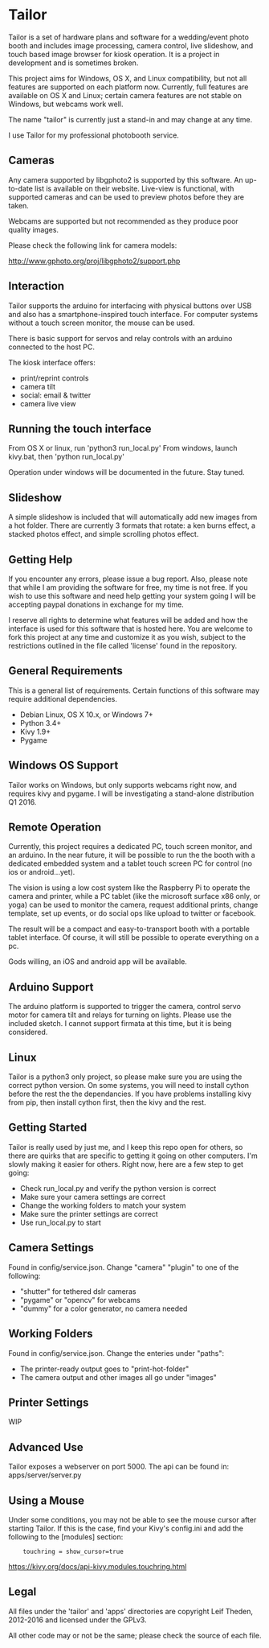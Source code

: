 Tailor
======

Tailor is a set of hardware plans and software for a wedding/event photo
booth and includes image processing, camera control, live slideshow, and
touch based image browser for kiosk operation.  It is a project in
development and is sometimes broken.

This project aims for Windows, OS X, and Linux compatibility, but not all
features are supported on each platform now.  Currently, full features are
available on OS X and Linux; certain camera features are not stable on
Windows, but webcams work well.

The name "tailor" is currently just a stand-in and may change at any time.

I use Tailor for my professional photobooth service.


Cameras
-------

Any camera supported by libgphoto2 is supported by this software.  An up-to-date
list is available on their website.  Live-view is functional, with supported
cameras and can be used to preview photos before they are taken.

Webcams are supported but not recommended as they produce poor quality images.

Please check the following link for camera models:

http://www.gphoto.org/proj/libgphoto2/support.php


Interaction
-----------

Tailor supports the arduino for interfacing with physical buttons over USB
and also has a smartphone-inspired touch interface.  For computer systems
without a touch screen monitor, the mouse can be used.

There is basic support for servos and relay controls with an arduino connected
to the host PC.

The kiosk interface offers:
- print/reprint controls
- camera tilt
- social: email & twitter
- camera live view


Running the touch interface
---------------------------

From OS X or linux, run 'python3 run_local.py'
From windows, launch kivy.bat, then 'python run_local.py'

Operation under windows will be documented in the future.  Stay tuned.


Slideshow
---------

A simple slideshow is included that will automatically add new images from a
hot folder.  There are currently 3 formats that rotate: a ken burns effect, a
stacked photos effect, and simple scrolling photos effect.


Getting Help
------------

If you encounter any errors, please issue a bug report.  Also, please note that
while I am providing the software for free, my time is not free.  If you wish to
use this software and need help getting your system going I will be accepting
paypal donations in exchange for my time.

I reserve all rights to determine what features will be added and how the
interface is used for this software that is hosted here.  You are welcome to
fork this project at any time and customize it as you wish, subject to the
restrictions outlined in the file called 'license' found in the repository.


General Requirements
--------------------

This is a general list of requirements.  Certain functions of this
software may require additional dependencies.

-  Debian Linux, OS X 10.x, or Windows 7+
-  Python 3.4+
-  Kivy 1.9+
-  Pygame


Windows OS Support
------------------

Tailor works on Windows, but only supports webcams right now, and requires
kivy and pygame.  I will be investigating a stand-alone distribution Q1 2016.


Remote Operation
----------------

Currently, this project requires a dedicated PC, touch screen monitor, and an
arduino.  In the near future, it will be possible to run the the booth with
a dedicated embedded system and a tablet touch screen PC for control (no ios or
android...yet).

The vision is using a low cost system like the Raspberry Pi to operate the
camera and printer, while a PC tablet (like the microsoft surface x86 only,
or yoga) can be used to monitor the camera, request additional prints, change
template, set up events, or do social ops like upload to twitter or facebook.

The result will be a compact and easy-to-transport booth with a portable tablet
interface.  Of course, it will still be possible to operate everything on a pc.

Gods willing, an iOS and android app will be available.


Arduino Support
---------------

The arduino platform is supported to trigger the camera, control servo motor
for camera tilt and relays for turning on lights.  Please use the included
sketch.  I cannot support firmata at this time, but it is being considered.


Linux
-----

Tailor is a python3 only project, so please make sure you are using the correct
python version.  On some systems, you will need to install cython before the rest
the the dependancies.  If you have problems installing kivy from pip, then install
cython first, then the kivy and the rest.


Getting Started
---------------

Tailor is really used by just me, and I keep this repo open for others, so there
are quirks that are specific to getting it going on other computers.  I'm slowly
making it easier for others.  Right now, here are a few step to get going:

* Check run_local.py and verify the python version is correct
* Make sure your camera settings are correct
* Change the working folders to match your system
* Make sure the printer settings are correct
* Use run_local.py to start


Camera Settings
---------------

Found in config/service.json.  Change "camera" "plugin" to one of the following:

* "shutter" for tethered dslr cameras
* "pygame" or "opencv" for webcams
* "dummy" for a color generator, no camera needed


Working Folders
---------------

Found in config/service.json.  Change the enteries under "paths":

* The printer-ready output goes to "print-hot-folder"
* The camera output and other images all go under "images"


Printer Settings
----------------

WIP


Advanced Use
------------

Tailor exposes a webserver on port 5000.  The api can be found in:
apps/server/server.py


Using a Mouse
-------------

Under some conditions, you may not be able to see the mouse cursor after
starting Tailor.  If this is the case, find your Kivy's config.ini and
add the following to the [modules] section:
```
    touchring = show_cursor=true
```
https://kivy.org/docs/api-kivy.modules.touchring.html


Legal
-----

All files under the 'tailor' and 'apps' directories are copyright
Leif Theden, 2012-2016 and licensed under the GPLv3.

All other code may or not be the same; please check the source of each file.
